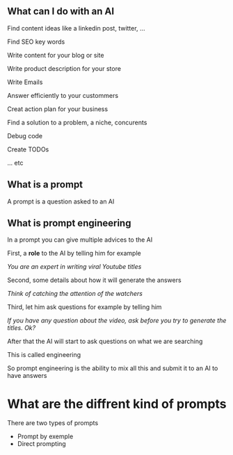 ## What can I do with an AI

Find content ideas  like a linkedin post, twitter, ...

Find SEO key words

Write content for your blog or site

Write product description for your store

Write Emails

Answer efficiently to your custommers

Creat action plan for your business

Find a solution to a problem, a niche, concurents

Debug code

Create TODOs

... etc

## What is a prompt 

A prompt is a question asked to an AI

## What is prompt engineering

In a prompt you can give multiple advices to the AI

First, a **role** to the AI by telling him for example 

*You are an expert in writing viral Youtube titles*

Second, some details about how it will generate the answers

*Think of catching the attention of the watchers*

Third, let him ask questions for example by telling him

*If you have any question about the video, ask before you try to generate the titles. Ok?*

After that the AI will start to ask questions on what we are searching

This is called engineering

So prompt engineering is the ability to mix all this and submit it to an AI to have answers

# What are the diffrent kind of prompts

There are two types of prompts

* Prompt by exemple
* Direct prompting
